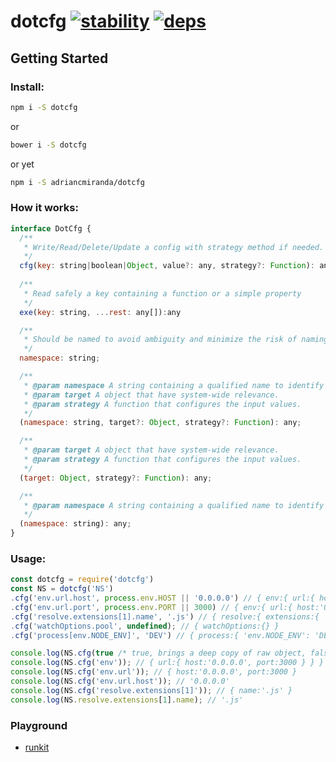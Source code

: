 # dotcfg [![stability]][stability-url] [![deps][deps]][deps-url]

## Getting Started

### Install:

```bash
npm i -S dotcfg
```

or

```bash
bower i -S dotcfg
```

or yet

```bash
npm i -S adriancmiranda/dotcfg
```

### How it works:

```javascript
interface DotCfg {
  /**
   * Write/Read/Delete/Update a config with strategy method if needed.
   */
  cfg(key: string|boolean|Object, value?: any, strategy?: Function): any;
  
  /**
   * Read safely a key containing a function or a simple property
   */
  exe(key: string, ...rest: any[]):any

  /**
   * Should be named to avoid ambiguity and minimize the risk of naming collisions.
   */
  namespace: string;

  /**
   * @param namespace A string containing a qualified name to identify objects from.
   * @param target A object that have system-wide relevance.
   * @param strategy A function that configures the input values.
   */
  (namespace: string, target?: Object, strategy?: Function): any;

  /**
   * @param target A object that have system-wide relevance.
   * @param strategy A function that configures the input values.
   */
  (target: Object, strategy?: Function): any;

  /**
   * @param namespace A string containing a qualified name to identify objects from.
   */
  (namespace: string): any;
}
```

### Usage:

```javascript
const dotcfg = require('dotcfg')
const NS = dotcfg('NS')
.cfg('env.url.host', process.env.HOST || '0.0.0.0') // { env:{ url:{ host:'0.0.0.0' } } }
.cfg('env.url.port', process.env.PORT || 3000) // { env:{ url:{ host:'0.0.0.0', port:3000 } } }
.cfg('resolve.extensions[1].name', '.js') // { resolve:{ extensions:{ '1': { name: '.js' } } } }
.cfg('watchOptions.pool', undefined); // { watchOptions:{} }
.cfg('process[env.NODE_ENV]', 'DEV') // { process:{ 'env.NODE_ENV': 'DEV' } }

console.log(NS.cfg(true /* true, brings a deep copy of raw object, false, brings a raw object */));
console.log(NS.cfg('env')); // { url:{ host:'0.0.0.0', port:3000 } } }
console.log(NS.cfg('env.url')); // { host:'0.0.0.0', port:3000 }
console.log(NS.cfg('env.url.host')); // '0.0.0.0'
console.log(NS.cfg('resolve.extensions[1]')); // { name:'.js' }
console.log(NS.resolve.extensions[1].name); // '.js'
```

### Playground

* [runkit](https://runkit.com/npm/dotcfg)

[stability]: http://badges.github.io/stability-badges/dist/experimental.svg
[stability-url]: http://learnhtmlwithsong.com/blog/wp-content/uploads/2014/12/errors-everywhere-meme.png
[deps]: https://david-dm.org/adriancmiranda/dotcfg.svg
[deps-url]: https://david-dm.org/adriancmiranda/dotcfg
